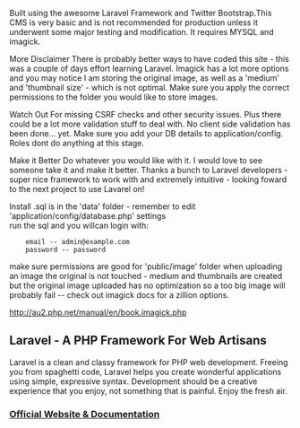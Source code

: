Built using the awesome Laravel Framework and Twitter Bootstrap.This CMS is very basic and is not recommended for production unless it underwent some major testing and modification. It requires MYSQL and imagick.

More Disclaimer
There is probably better ways to have coded this site - this was a couple of days effort learning Laravel. Imagick has a lot more options and you may notice I am storing the original image, as well as a 'medium' and 'thumbnail size' - which is not optimal. Make sure you apply the correct permissions to the folder you would like to store images. 

Watch Out
For missing CSRF checks and other security issues. Plus there could be a lot more validation stuff to deal with. No client side validation has been done... yet. Make sure you add your DB details to application/config. Roles dont do anything at this stage. 

Make it Better
Do whatever you would like with it. I would love to see someone take it and make it better. Thanks a bunch to Laravel developers - super nice framework to work with and extremely intuitive - looking foward to the next project to use Lavarel on! 

Install
.sql is in the 'data' folder - remember to edit 'application/config/database.php' settings   		
run the sql and you willcan login with: 
		
		email -- admin@example.com
		password -- password

make sure permissions are good for 'public/image' folder 
when uploading an image the original is not touched - medium and thumbnails are created but the original image uploaded has no optimization 
so a too big image will probably fail -- check out imagick docs for a zillion options.  

http://au2.php.net/manual/en/book.imagick.php


## Laravel - A PHP Framework For Web Artisans

Laravel is a clean and classy framework for PHP web development. Freeing you from spaghetti code, Laravel helps you create wonderful applications using simple, expressive syntax. Development should be a creative experience that you enjoy, not something that is painful. Enjoy the fresh air.

### [Official Website & Documentation](http://laravel.com)